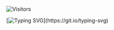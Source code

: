 ![Visitors](https://api.visitorbadge.io/api/visitors?path=tharanga-madurapperuma%2Ftharanga-madurapperuma&label=My%20Profile%20Visitors&countColor=%2337d67a&style=flat&labelStyle=none)

[![Typing SVG](https://readme-typing-svg.demolab.com?font=poppins+medium&weight=500&pause=1000&color=22D6F7&center=true&random=false&width=435&lines=%F0%9F%9A%80+Hi%2C+there...;I'm+Tharanga+Sandun;Web+and+Mobile+Developer...)](https://git.io/typing-svg)
